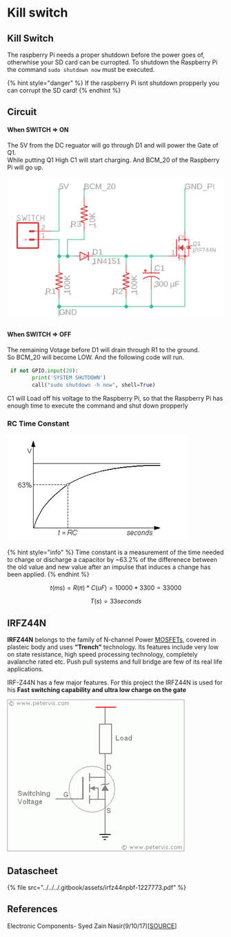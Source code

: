 # Kill switch

## Kill Switch

The raspberry Pi needs a proper shutdown before the power goes of, otherwhise your SD card can be curropted. To shutdown the Raspberry Pi the command `sudo shutdown now` must be executed.

{% hint style="danger" %}
If the raspberry Pi isnt shutdown propperly you can corrupt the SD card!
{% endhint %}

## Circuit

#### When SWITCH =&gt; ON

The 5V from the DC reguator will go through D1 and will power the Gate of Q1.  
While putting Q1 High C1 will start charging. And BCM\_20 of the Raspberry Pi will go up.

![](../../../.gitbook/assets/screenshot-2019-05-30-at-20.33.13.png)

#### When SWITCH =&gt; OFF 

The remaining Votage before D1 will drain through R1 to the ground.   
So BCM\_20 will become LOW. And the following code will run.

```python
 if not GPIO.input(20):
        print('SYSTEM SHUTDOWN')
        call("sudo shutdown -h now", shell=True)
```

C1 will Load off his voltage to the Raspberry Pi, so that the Raspberry Pi has enough time to execute the command and shut down propperly 

### RC Time Constant 

![](../../../.gitbook/assets/rc1.gif)

{% hint style="info" %}
Time constant is a measurement of the time needed to charge or discharge a capacitor by ~63.2% of the differenece between the old value and new value after an impulse that induces a change has been applied.
{% endhint %}

$$
t(ms) = R(π) * C(uF) = 10 000* 3300 =  33000
$$

$$
T(s)=33 seconds
$$

## IRFZ44N

**IRFZ44N** belongs to the family of  N-channel Power [MOSFETs](https://www.theengineeringprojects.com/2018/02/introduction-to-mosfet.html), covered in plasteic body and uses **“Trench”** technology. Its features include very low on state resistance, high speed processing technology, completely avalanche rated etc. Push pull systems and full bridge are few of its real life applications.

IRF-Z44N has a few major features. For this project the IRFZ44N is used for his **Fast switching capability and ultra low charge on the gate**

![](../../../.gitbook/assets/irfz44n_circuit.gif)

## Datascheet

{% file src="../../../.gitbook/assets/irfz44npbf-1227773.pdf" %}

## References

Electronic Components- Syed Zain Nasir\(9/10/17\)\[[SOURCE](https://www.theengineeringprojects.com/2017/09/introduction-to-irfz44n.html)\]

